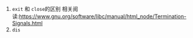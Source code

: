 1. `exit` 和 `close`的区别 相关阅读:https://www.gnu.org/software/libc/manual/html_node/Termination-Signals.html
2. `dis`

